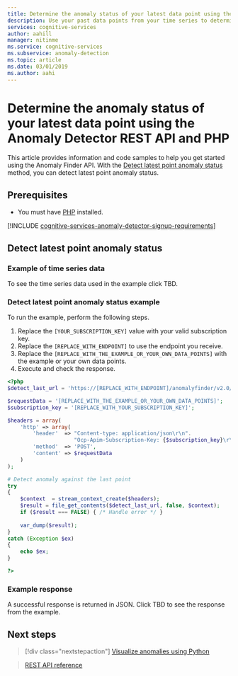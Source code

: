 ```yaml
---
title: Determine the anomaly status of your latest data point using the Anomaly Detector REST API and PHP | Microsoft Docs
description: Use your past data points from your time series to determine if later ones are anomalies.
services: cognitive-services
author: aahill
manager: nitinme
ms.service: cognitive-services
ms.subservice: anomaly-detection
ms.topic: article
ms.date: 03/01/2019
ms.author: aahi
---
```


# Determine the anomaly status of your latest data point using the Anomaly Detector REST API and PHP 


This article provides information and code samples to help you get started using the Anomaly Finder API. With the [Detect latest point anomaly status](https://westus2.dev.cognitive.microsoft.com/docs/services/AnomalyFinderV2/operations/post-timeseries-last-detect) method, you can detect latest point anomaly status.


## Prerequisites

- You must have [PHP](https://secure.php.net/downloads.php) installed.

[!INCLUDE [cognitive-services-anomaly-detector-signup-requirements](../../../../includes/cognitive-services-anomaly-detector-signup-requirements.md)]

## Detect latest point anomaly status

### Example of time series data

To see the time series data used in the example click TBD.

### Detect latest point anomaly status example

To run the example, perform the following steps.

1. Replace the `[YOUR_SUBSCRIPTION_KEY]` value with your valid subscription key.
2. Replace the `[REPLACE_WITH_ENDPOINT]` to use the endpoint you receive.
3. Replace the `[REPLACE_WITH_THE_EXAMPLE_OR_YOUR_OWN_DATA_POINTS]` with the example or your own data points.
4. Execute and check the response.

```PHP
<?php
$detect_last_url = 'https://[REPLACE_WITH_ENDPOINT]/anomalyfinder/v2.0/timeseries/last/detect';

$requestData = '[REPLACE_WITH_THE_EXAMPLE_OR_YOUR_OWN_DATA_POINTS]';
$subscription_key = '[REPLACE_WITH_YOUR_SUBSCRIPTION_KEY]';

$headers = array(
    'http' => array(
        'header'  => "Content-type: application/json\r\n".
                     "Ocp-Apim-Subscription-Key: {$subscription_key}\r\n",
        'method'  => 'POST',
        'content' => $requestData
    )
);

# Detect anomaly against the last point 
try
{
    $context  = stream_context_create($headers);
    $result = file_get_contents($detect_last_url, false, $context);
    if ($result === FALSE) { /* Handle error */ }
	
    var_dump($result);
}
catch (Exception $ex)
{
    echo $ex;
}

?>
```

### Example response

A successful response is returned in JSON. Click TBD to see the response from the example.

## Next steps

> [!div class="nextstepaction"]
> [Visualize anomalies using Python](../tutorials/visualize-anomalies-using-python.md)

> [REST API reference](https://westus2.dev.cognitive.microsoft.com/docs/services/AnomalyFinderV2/operations/post-timeseries-entire-detect)

